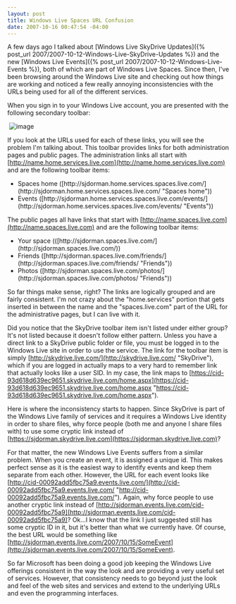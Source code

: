 ```yaml
---
layout: post
title: Windows Live Spaces URL Confusion
date: 2007-10-16 00:47:54 -04:00
---
```


A few days ago I talked about [Windows Live SkyDrive Updates]({% post_url 2007/2007-10-12-Windows-Live-SkyDrive-Updates %}) and the new [Windows Live Events]({% post_url 2007/2007-10-12-Windows-Live-Events %}), both of which are part of Windows Live Spaces. Since then, I've been browsing around the Windows Live site and checking out how things are working and noticed a few really annoying inconsistencies with the URLs being used for all of the different services.

When you sign in to your Windows Live account, you are presented with the following secondary toolbar:

 ![image](http://gwb.blob.core.windows.net/sdorman/WindowsLiveWriter/WindowsLiveSpacesURLConfusion_14239/image_3.png) 

If you look at the URLs used for each of these links, you will see the problem I'm talking about. This toolbar provides links for both administration pages and public pages. The administration links all start with [http://name.home.services.live.com](http://name.home.services.live.com) and are the following toolbar items:

*   <div align="left">Spaces home ([http://sjdorman.home.services.spaces.live.com/](http://sjdorman.home.services.spaces.live.com/ "Spaces home"))</div>
*   <div align="left">Events ([http://sjdorman.home.services.spaces.live.com/events/](http://sjdorman.home.services.spaces.live.com/events/ "Events"))</div> 

The public pages all have links that start with [http://name.spaces.live.com](http://name.spaces.live.com) and are the following toolbar items:

*   <div align="left">Your space (([http://sjdorman.spaces.live.com/](http://sjdorman.spaces.live.com/))</div>
*   <div align="left">Friends ([http://sjdorman.spaces.live.com/friends/](http://sjdorman.spaces.live.com/friends/ "Friends"))</div>
*   <div align="left">Photos ([http://sjdorman.spaces.live.com/photos/](http://sjdorman.spaces.live.com/photos/ "Friends"))</div> 

So far things make sense, right? The links are logically grouped and are fairly consistent. I'm not crazy about the "home.services" portion that gets inserted in between the name and the "spaces.live.com" part of the URL for the administrative pages, but I can live with it. 

Did you notice that the SkyDrive toolbar item isn't listed under either group? It's not listed because it doesn't follow either pattern. Unless you have a direct link to a SkyDrive public folder or file, you must be logged in to the Windows Live site in order to use the service. The link for the toolbar item is simply [http://skydrive.live.com/](http://skydrive.live.com/ "SkyDrive"), which if you are logged in actually maps to a very hard to remember link that actually looks like a user SID. In my case, the link maps to [https://cid-93d618d639ec9651.skydrive.live.com/home.aspx](https://cid-93d618d639ec9651.skydrive.live.com/home.aspx "https://cid-93d618d639ec9651.skydrive.live.com/home.aspx"). 

Here is where the inconsistency starts to happen. Since SkyDrive is part of the Windows Live family of services and it requires a Windows Live identity in order to share files, why force people (both me and anyone I share files with) to use some cryptic link instead of [https://sjdorman.skydrive.live.com](https://sjdorman.skydrive.live.com)?

For that matter, the new Windows Live Events suffers from a similar problem. When you create an event, it is assigned a unique id. This makes perfect sense as it is the easiest way to identify events and keep them separate from each other. However, the URL for each event looks like [http://cid-00092add5fbc75a9.events.live.com/](http://cid-00092add5fbc75a9.events.live.com/ "http://cid-00092add5fbc75a9.events.live.com/"). Again, why force people to use another cryptic link instead of [http://sjdorman.events.live.com/cid-00092add5fbc75a9](http://sjdorman.events.live.com/cid-00092add5fbc75a9)? Ok...I know that the link I just suggested still has some cryptic ID in it, but it's better than what we currently have. Of course, the best URL would be something like [http://sjdorman.events.live.com/2007/10/15/SomeEvent](http://sjdorman.events.live.com/2007/10/15/SomeEvent).

So far Microsoft has been doing a good job keeping the Windows Live offerings consistent in the way the look and are providing a very useful set of services. However, that consistency needs to go beyond just the look and feel of the web sites and services and extend to the underlying URLs and even the programming interfaces.
